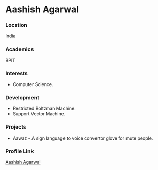 # Aashish Agarwal

### Location

India

### Academics

BPIT

### Interests

- Computer Science.

### Development

- Restricted Boltzman Machine.
- Support Vector Machine.

### Projects

- Aawaz - A sign language to voice convertor glove for mute people.

### Profile Link

[Aashish Agarwal](https://github.com/aashish47)
